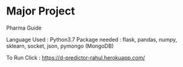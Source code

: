 # Major Project
Pharma Guide

Language Used : Python3.7
Package needed : flask, pandas, numpy, sklearn, socket, json, pymongo (MongoDB)

To Run Click : https://d-predictor-rahul.herokuapp.com/

